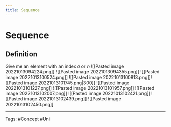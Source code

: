 ```yaml
---
title: Sequence
---
```


# Sequence
## Definition
Give me an element with an index $a$ or $n$
![[Pasted image 20221013094224.png]]
![[Pasted image 20221013094355.png]]
![[Pasted image 20221013100524.png]]
![[Pasted image 20221013100813.png]]![[Pasted image 20221013101745.png|300]]
![[Pasted image 20221013101227.png]]
![[Pasted image 20221013101957.png]]
![[Pasted image 20221013102007.png]]
![[Pasted image 20221013102421.png]]
![[Pasted image 20221013102439.png]]
![[Pasted image 20221013102450.png]]


---
Tags: #Concept #Uni 